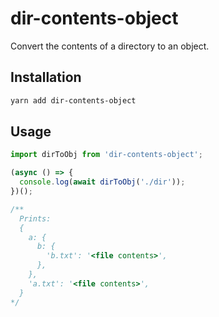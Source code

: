 # dir-contents-object

Convert the contents of a directory to an object.

## Installation

```sh
yarn add dir-contents-object
```

## Usage

```ts
import dirToObj from 'dir-contents-object';

(async () => {
  console.log(await dirToObj('./dir'));
})();

/**
  Prints:
  {
    a: {
      b: {
        'b.txt': '<file contents>',
      },
    },
    'a.txt': '<file contents>',
  }
*/
```
